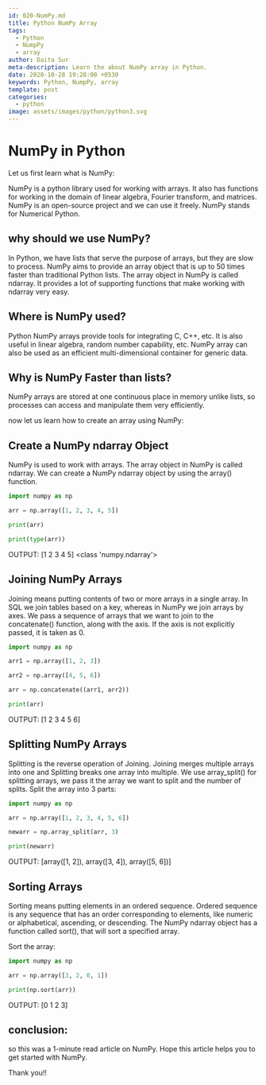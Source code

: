```yaml
---
id: 020-NumPy.md
title: Python NumPy Array
tags:
  - Python
  - NumpPy
  - array
author: Daita Sur
meta-description: Learn the about NumPy array in Python.
date: 2020-10-28 19:28:00 +0530
keywords: Python, NumpPy, array
template: post
categories:
  - python
image: assets/images/python/python3.svg
---
```


# NumPy in Python

Let us first learn what is NumPy:

NumPy is a python library used for working with arrays. It also has functions for working in the domain of linear algebra, Fourier transform, and matrices. NumPy is an open-source project and we can use it freely. NumPy stands for Numerical Python.


## why should we use NumPy?
In Python, we have lists that serve the purpose of arrays, but they are slow to process. NumPy aims to provide an array object that is up to 50 times faster than traditional Python lists. The array object in NumPy is called ndarray. It provides a lot of supporting functions that make working with ndarray very easy.


## Where is NumPy used?
Python NumPy arrays provide tools for integrating C, C++, etc. It is also useful in linear algebra, random number capability, etc. NumPy array can also be used as an efficient multi-dimensional container for generic data. 

## Why is NumPy Faster than lists?
NumPy arrays are stored at one continuous place in memory unlike lists, so processes can access and manipulate them very efficiently.

now let us learn how to create an array using NumPy:

## Create a NumPy ndarray Object
NumPy is used to work with arrays. The array object in NumPy is called ndarray.
We can create a NumPy ndarray object by using the array() function.
```python
import numpy as np

arr = np.array([1, 2, 3, 4, 5])

print(arr)

print(type(arr))

```
OUTPUT:
[1 2 3 4 5]
<class 'numpy.ndarray'>

## Joining NumPy Arrays

Joining means putting contents of two or more arrays in a single array.
In SQL we join tables based on a key, whereas in NumPy we join arrays by axes.
We pass a sequence of arrays that we want to join to the concatenate() function, along with the axis. If the axis is not explicitly passed, it is taken as 0.

```python
import numpy as np

arr1 = np.array([1, 2, 3])

arr2 = np.array([4, 5, 6])

arr = np.concatenate((arr1, arr2))

print(arr)

```
OUTPUT:
[1 2 3 4 5 6]

## Splitting NumPy Arrays

Splitting is the reverse operation of Joining.
Joining merges multiple arrays into one and Splitting breaks one array into multiple.
We use array_split() for splitting arrays, we pass it the array we want to split and the number of splits.
Split the array into 3 parts:

```python
import numpy as np

arr = np.array([1, 2, 3, 4, 5, 6])

newarr = np.array_split(arr, 3)

print(newarr)

```
OUTPUT:
[array([1, 2]), array([3, 4]), array([5, 6])]


## Sorting Arrays

Sorting means putting elements in an ordered sequence.
Ordered sequence is any sequence that has an order corresponding to elements, like numeric or alphabetical, ascending, or descending.
The NumPy ndarray object has a function called sort(), that will sort a specified array.

Sort the array:

```python
import numpy as np

arr = np.array([3, 2, 0, 1])

print(np.sort(arr))
```
OUTPUT:
[0 1 2 3]

## conclusion:
so this was a 1-minute read article on NumPy. Hope this article helps you to get started with NumPy.

Thank you!! 